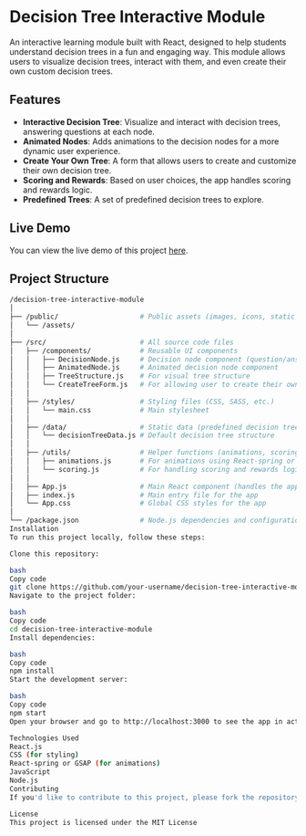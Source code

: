 # Decision Tree Interactive Module

An interactive learning module built with React, designed to help students understand decision trees in a fun and engaging way. This module allows users to visualize decision trees, interact with them, and even create their own custom decision trees.

## Features

- **Interactive Decision Tree**: Visualize and interact with decision trees, answering questions at each node.
- **Animated Nodes**: Adds animations to the decision nodes for a more dynamic user experience.
- **Create Your Own Tree**: A form that allows users to create and customize their own decision tree.
- **Scoring and Rewards**: Based on user choices, the app handles scoring and rewards logic.
- **Predefined Trees**: A set of predefined decision trees to explore.
  
## Live Demo

You can view the live demo of this project [here](https://your-demo-link.com).


## Project Structure

```bash
/decision-tree-interactive-module
│
├── /public/                    # Public assets (images, icons, static files)
│   └── /assets/
│
├── /src/                       # All source code files
│   ├── /components/            # Reusable UI components
│   │   ├── DecisionNode.js     # Decision node component (question/answer)
│   │   ├── AnimatedNode.js     # Animated decision node component
│   │   ├── TreeStructure.js    # For visual tree structure
│   │   └── CreateTreeForm.js   # For allowing user to create their own tree
│   │
│   ├── /styles/                # Styling files (CSS, SASS, etc.)
│   │   └── main.css            # Main stylesheet
│   │
│   ├── /data/                  # Static data (predefined decision trees)
│   │   └── decisionTreeData.js # Default decision tree structure
│   │
│   ├── /utils/                 # Helper functions (animations, scoring)
│   │   ├── animations.js       # For animations using React-spring or GSAP
│   │   └── scoring.js          # For handling scoring and rewards logic
│   │
│   ├── App.js                  # Main React component (handles the app logic)
│   ├── index.js                # Main entry file for the app
│   └── App.css                 # Global CSS styles for the app
│
└── /package.json               # Node.js dependencies and configurations
Installation
To run this project locally, follow these steps:

Clone this repository:

bash
Copy code
git clone https://github.com/your-username/decision-tree-interactive-module.git
Navigate to the project folder:

bash
Copy code
cd decision-tree-interactive-module
Install dependencies:

bash
Copy code
npm install
Start the development server:

bash
Copy code
npm start
Open your browser and go to http://localhost:3000 to see the app in action.

Technologies Used
React.js
CSS (for styling)
React-spring or GSAP (for animations)
JavaScript
Node.js
Contributing
If you'd like to contribute to this project, please fork the repository and submit a pull request. Ensure your code adheres to the project's coding standards and includes tests where applicable.

License
This project is licensed under the MIT License 



